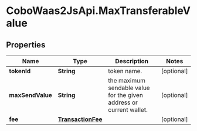 # CoboWaas2JsApi.MaxTransferableValue

## Properties

Name | Type | Description | Notes
------------ | ------------- | ------------- | -------------
**tokenId** | **String** | token name. | [optional] 
**maxSendValue** | **String** | the maximum sendable value for the given address or current wallet. | [optional] 
**fee** | [**TransactionFee**](TransactionFee.md) |  | [optional] 


